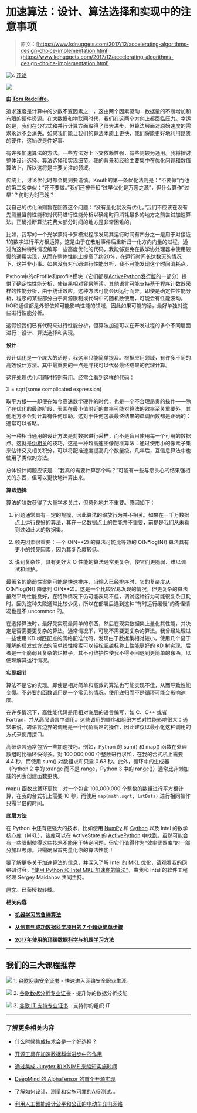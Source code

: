 # 加速算法：设计、算法选择和实现中的注意事项

> 原文：[https://www.kdnuggets.com/2017/12/accelerating-algorithms-design-choice-implementation.html](https://www.kdnuggets.com/2017/12/accelerating-algorithms-design-choice-implementation.html)

![c](../Images/3d9c022da2d331bb56691a9617b91b90.png) [评论](/2017/12/accelerating-algorithms-design-choice-implementation.html/#comments)

![](../Images/546d443636f0c7cf6486c8f12e2311d8.png)

**由 [Tom Radcliffe](https://www.activestate.com/blog/authors/tomr)**。

追求速度是计算中的少数不变因素之一，这由两个因素驱动：数据量的不断增加和有限的硬件资源。在大数据和物联网时代，我们在这两个方向上都面临压力。幸运的是，我们在分布式和并行计算方面取得了很大进步，但算法层面对原始速度的需求永远不会消失。如果我们能让我们的算法本质上更快，我们将能更好地利用昂贵的硬件，这始终是件好事。

有许多加速算法的方法。一些方法对上下文依赖性强，有些则较为通用。我将探讨整体设计选择、算法选择和实现细节。我的背景和经验主要集中在优化问题和数值算法上，所以这将是主要关注的领域。

传统上，讨论优化时都会提到要谨慎。Knuth的第一条优化法则是：“不要做”而他的第二条类似：“还不要做。”我们还被告知“过早优化是万恶之源”，但什么算作“过早”？何时为时已晚？

我自己的优化法则旨在回答这个问题：“没有量化就没有优化。”我们不应该在没有先测量当前性能和对代码进行性能分析以确定时间消耗最多的地方之前尝试加速算法。正确推断算法花费大部分时间的地方是非常困难的。

比如，我写的一个光学蒙特卡罗模拟程序发现其运行时间有四分之一是用于对接近1的数字进行平方根运算。这是由于在散射事件后重新归一化方向向量的过程。通过为这种特殊情况编写一些高度优化的代码，我能够避免在数学协处理器中使用较慢的通用实现，从而在整体性能上提高了约20%，在运行时间长达数天的情况下，这并非小事。如果没有对代码进行性能分析，我不可能发现这个时间消耗点。

Python中的cProfile和profile模块（它们都是[ActivePython发行版](https://www.activestate.com/activepython "Download and install Python with ActivePython")的一部分）提供了确定性性能分析，使结果相对容易解读。其他语言可能支持基于程序计数器采样的性能分析，由于统计效应，这种方法可能会因运行而异。即使是确定性性能分析，程序的某些部分由于资源限制或代码中的随机数使用，可能会有性能波动。I/O和通信都是外部依赖可能影响性能的领域，因此如果可能的话，最好单独对这些进行性能分析。

这假设我们已有代码来进行性能分析，但算法加速可以在开发过程的多个不同层面进行：设计、算法选择和实现。

**设计**

设计优化是一个庞大的话题，我这里只能简单提及。根据应用领域，有许多不同的高效设计方法。其中最重要的一点是寻找可以代替最终结果的代理计算。

这在处理优化问题时特别有用。经常会看到这样的代码：

X = sqrt(some complicated expression)

取平方根——即便在如今高速数学硬件的时代，也是一个不合理昂贵的操作——除了在优化的最终阶段，表面在最小值附近的曲率可能对算法的效率至关重要外，其他地方不会对计算有任何帮助。这对于任何包裹最终结果的单调函数都是正确的：通常可以省略。

另一种相当通用的设计方法是对数据进行采样，而不是盲目使用每一个可用的数据点。这就是[伪相关](https://www.ncbi.nlm.nih.gov/pubmed/7935212 "https://www.ncbi.nlm.nih.gov/pubmed/7935212")的技巧，这是一种超高速图像配准算法：通过使用小的像素子集来估计交叉相关积分，可以将配准速度提高几个数量级。几年后，互信息算法中也使用了类似的方法。

总体设计问题应该是：“我真的需要计算那个吗？”可能有一些与您关心的结果强相关的东西，但可以更快地计算出来。

**算法选择**

算法的阶数获得了大量学术关注，但意外地并不重要。原因如下：

1.  问题通常具有一定的规模，因此算法的缩放行为并不相关。如果在一千万数据点上运行良好的算法，其在一亿数据点上的性能并不重要，前提是我们从未看到过如此大的数据集。

1.  领先因素很重要：一个 O(N**2) 的算法可能比等效的 O(N*log(N)) 算法具有更小的领先因素，因为其复杂度较低。

1.  说到复杂性，具有更好大 O 性能的算法通常更复杂，使它们更脆弱、难以调试和维护。

最著名的脆弱性案例可能是快速排序，当输入已经排序时，它的复杂度从 O(N*log(N)) 降低到 O(N**2)。这是一个比较容易发现的情况，但更复杂的算法虽然平均性能良好，在特殊情况下仍可能表现不佳，调试这种行为可能很复杂且耗时。因为这种失败通常比较少见，所以在部署后遇到这种“有时运行缓慢”的奇怪情况也是不 uncommon 的。

在选择算法时，最好先实现最简单的东西，然后在现实数据集上量化其性能，并决定是否需要更复杂的算法。通常情况下，可能不需要更复杂的算法。我曾经处理过一些使用 KD 树匹配点的网格配准代码，发现由于数据集相对较小，使用几个易于理解的启发式方法的简单线性搜索可以轻松超越标称上性能更好的 KD 树实现，后者是一个脆弱且复杂的烂摊子，其不可维护性使我不得不回退到更简单的东西，以便理解其运行情况。

**实现细节**

算法不是它的实现。即使是相对简单和高效的算法也可能实现不佳，从而导致性能变慢。不必要的函数调用是一个常见的情况。使用递归而不是循环可能会影响速度。

在许多情况下，高性能代码是用相对底层的语言编写，如 C、C++ 或者 Fortran，并从高层语言中调用。这些调用的顺序和组织方式对性能影响很大：通常来说，跨语言边界的调用是一个代价高昂的操作，因此建议以最小化这种调用的方式来使用接口。

高级语言通常包括一些加速技巧。例如，Python 的 sum() 和 map() 函数在处理数组时比循环快得多。对 100,000,000 个整数进行求和，在我的台式机上需要 4.4 秒，而使用 sum() 对数组求和只需 0.63 秒。此外，循环中的生成器（Python 2 中的 xrange 而不是 range，Python 3 中的 range()）通常比非懒加载的列表创建函数更快。

map() 函数比循环更快：对一个包含 100,000,000 个整数的数组进行平方根计算，在我的台式机上需要 10 秒，而使用 `map(math.sqrt, lstData)` 进行相同操作只需半倍的时间。

**底层方法**

在 Python 中还有更强大的技术，比如使用 [NumPy](https://ipython-books.github.io/featured-01/ "Getting the Best Performance out of NumPy") 和 [Cython](https://cython.org/ "https://cython.org/") 以及 Intel 的数学核心库（MKL），该库可以在 ActiveState 的 [ActivePython](https://www.activestate.com/activepython "Download and install Python with ActivePython") 中找到。虽然可能会有一些限制使得这些技术不能用于特定问题，但它们值得作为“效率武器库”的一部分加以考虑。只需确保首先量化你的算法性能！

要了解更多关于加速算法的信息，并深入了解 Intel 的 MKL 优化，请观看我的网络研讨会，["使用 Python 和 Intel MKL 加速你的算法"](https://www.activestate.com/webinars/accelerating-your-algorithms-production-python-and-intel-mkl "Webinar - Accelerating Your Algorithms with Python and Intel MKL")，由我和 Intel 的软件工程经理 Sergey Maidanov 共同主持。

[原文](https://www.activestate.com/blog/2017/11/accelerating-your-algorithms-considerations-design-algorithm-choice-and-implementation)。已获授权转载。

**相关内容**

+   [**机器学习的鲁棒算法**](https://www.kdnuggets.com/2017/12/robust-algorithms-machine-learning.html)

+   [**从创意到成功数据科学项目的 7 个超级简单步骤**](https://www.kdnuggets.com/2017/11/7-super-simple-steps-idea-successful-data-science-project.html)

+   [**2017年使用的顶级数据科学与机器学习方法**](https://www.kdnuggets.com/2017/12/top-data-science-machine-learning-methods.html)

* * *

## 我们的三大课程推荐

![](../Images/0244c01ba9267c002ef39d4907e0b8fb.png) 1\. [谷歌网络安全证书](https://www.kdnuggets.com/google-cybersecurity) - 快速进入网络安全职业生涯。

![](../Images/e225c49c3c91745821c8c0368bf04711.png) 2\. [谷歌数据分析专业证书](https://www.kdnuggets.com/google-data-analytics) - 提升你的数据分析技能

![](../Images/0244c01ba9267c002ef39d4907e0b8fb.png) 3\. [谷歌 IT 支持专业证书](https://www.kdnuggets.com/google-itsupport) - 支持你的组织 IT

* * *

### 了解更多相关内容

+   [什么时候集成技术会是一个好选择？](https://www.kdnuggets.com/2022/07/would-ensemble-techniques-good-choice.html)

+   [开源工具在加速数据科学进步中的作用](https://www.kdnuggets.com/2023/05/role-open-source-tools-accelerating-data-science-progress.html)

+   [通过集成 Jupyter 和 KNIME 来缩短实施时间](https://www.kdnuggets.com/2021/12/cutting-implementation-time-integrating-jupyter-knime.html)

+   [DeepMind 的 AlphaTensor 的首个开源实现](https://www.kdnuggets.com/2023/03/first-open-source-implementation-deepmind-alphatensor.html)

+   [了解如何设计、测量和实施可靠的A/B测试…](https://www.kdnuggets.com/2023/01/sphere-design-measure-implement-trustworthy-ab-tests-ronny-kohavi.html)

+   [利用人工智能设计公平和公正的电动车充电网络](https://www.kdnuggets.com/leveraging-ai-to-design-fair-and-equitable-ev-charging-grids)

